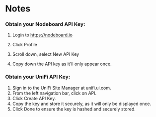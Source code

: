 # Notes

### Obtain your Nodeboard API Key:

1. Login to https://nodeboard.io

2. Click Profile

3. Scroll down, select New API Key 

4. Copy down the API key as it'll only appear once.

   

### Obtain your UniFi API Key:

1. Sign in to the UniFi Site Manager at unifi.ui.com.
2. From the left navigation bar, click on API.
3. Click Create API Key.
4. Copy the key and store it securely, as it will only be displayed once.
5. Click Done to ensure the key is hashed and securely stored.
